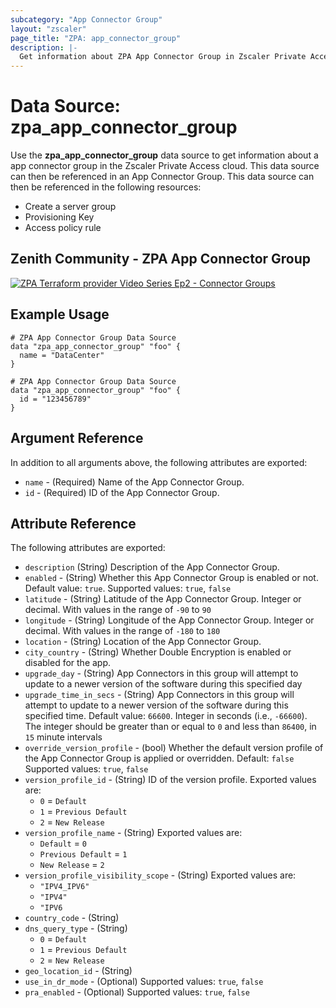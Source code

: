 ```yaml
---
subcategory: "App Connector Group"
layout: "zscaler"
page_title: "ZPA: app_connector_group"
description: |-
  Get information about ZPA App Connector Group in Zscaler Private Access cloud.
---
```


# Data Source: zpa_app_connector_group

Use the **zpa_app_connector_group** data source to get information about a app connector group in the Zscaler Private Access cloud. This data source can then be referenced in an App Connector Group. This data source can then be referenced in the following resources:

* Create a server group
* Provisioning Key
* Access policy rule

## Zenith Community - ZPA App Connector Group

[![ZPA Terraform provider Video Series Ep2 - Connector Groups](https://raw.githubusercontent.com/zscaler/terraform-provider-zpa/master/images/zpa_app_connector_group.svg)](https://community.zscaler.com/t/video-zpa-terraform-provider-video-series-ep2-connector-groups/18692)

## Example Usage

```hcl
# ZPA App Connector Group Data Source
data "zpa_app_connector_group" "foo" {
  name = "DataCenter"
}
```

```hcl
# ZPA App Connector Group Data Source
data "zpa_app_connector_group" "foo" {
  id = "123456789"
}
```

## Argument Reference

In addition to all arguments above, the following attributes are exported:

* `name` - (Required) Name of the App Connector Group.
* `id` - (Required) ID of the App Connector Group.

## Attribute Reference

The following attributes are exported:

* `description` (String) Description of the App Connector Group.
* `enabled` - (String) Whether this App Connector Group is enabled or not. Default value: `true`. Supported values: `true`, `false`
* `latitude` - (String) Latitude of the App Connector Group. Integer or decimal. With values in the range of `-90` to `90`
* `longitude` - (String) Longitude of the App Connector Group. Integer or decimal. With values in the range of `-180` to `180`
* `location` - (String) Location of the App Connector Group.
* `city_country` - (String) Whether Double Encryption is enabled or disabled for the app.
* `upgrade_day` - (String) App Connectors in this group will attempt to update to a newer version of the software during this specified day
* `upgrade_time_in_secs` - (String) App Connectors in this group will attempt to update to a newer version of the software during this specified time. Default value: `66600`. Integer in seconds (i.e., `-66600`). The integer should be greater than or equal to `0` and less than `86400`, in `15` minute intervals
* `override_version_profile` - (bool) Whether the default version profile of the App Connector Group is applied or overridden. Default: `false` Supported values: `true`, `false`
* `version_profile_id` - (String) ID of the version profile.
  Exported values are:
  * ``0`` = ``Default``
  * ``1`` = ``Previous Default``
  * ``2`` = ``New Release``
* `version_profile_name` - (String)
  Exported values are:
  * ``Default`` = ``0``
  * ``Previous Default`` = ``1``
  * ``New Release`` = ``2``
* `version_profile_visibility_scope` - (String)
  Exported values are:
  * ``"IPV4_IPV6"``
  * ``"IPV4"``
  * ``"IPV6``
* `country_code` - (String)
* `dns_query_type` - (String)
  * ``0`` = ``Default``
  * ``1`` = ``Previous Default``
  * ``2`` = ``New Release``
* `geo_location_id` - (String)
* `use_in_dr_mode` - (Optional) Supported values: `true`, `false`
* `pra_enabled` - (Optional) Supported values: `true`, `false`
